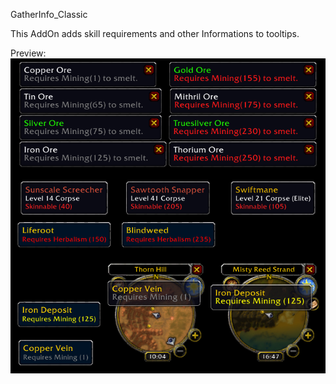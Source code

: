 GatherInfo_Classic  
  
This AddOn adds skill requirements and other Informations to tooltips.

Preview:  
![Preview](https://github.com/fubaBfA/GatherInfo_Classic/blob/master/preview.png)
